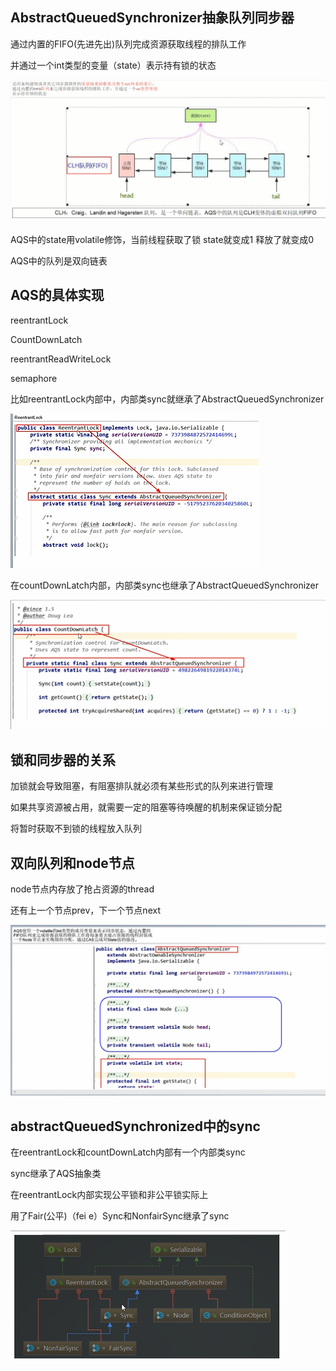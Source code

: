 AbstractQueuedSynchronizer抽象队列同步器
---

通过内置的FIFO(先进先出)队列完成资源获取线程的排队工作

并通过一个int类型的变量（state）表示持有锁的状态

![img_10.png](img_10.png)


AQS中的state用volatile修饰，当前线程获取了锁 state就变成1 释放了就变成0

AQS中的队列是双向链表

AQS的具体实现
---

reentrantLock

CountDownLatch

reentrantReadWriteLock

semaphore

比如reentrantLock内部中，内部类sync就继承了AbstractQueuedSynchronizer

![img_11.png](img_11.png)

在countDownLatch内部，内部类sync也继承了AbstractQueuedSynchronizer

![img_12.png](img_12.png)

锁和同步器的关系
---

加锁就会导致阻塞，有阻塞排队就必须有某些形式的队列来进行管理

如果共享资源被占用，就需要一定的阻塞等待唤醒的机制来保证锁分配

将暂时获取不到锁的线程放入队列

双向队列和node节点
---

node节点内存放了抢占资源的thread

还有上一个节点prev，下一个节点next

![img_13.png](img_13.png)

abstractQueuedSynchronized中的sync
---

在reentrantLock和countDownLatch内部有一个内部类sync

sync继承了AQS抽象类

在reentrantLock内部实现公平锁和非公平锁实际上

用了Fair(公平)（fei e）Sync和NonfairSync继承了sync

![img_14.png](img_14.png)